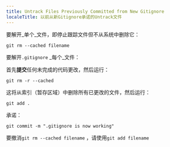 ```yaml
---
title: Untrack Files Previously Committed from New Gitignore
localeTitle: 以前从新Gitignore承诺的Untrack文件
---
```

要解开_单个_文件，即停止跟踪文件但不从系统中删除它：

`git rm --cached filename`

要解开`.gitignore` _每个_文件：

首先**提交**任何未完成的代码更改，然后运行：

`git rm -r --cached`

这将从索引（暂存区域）中删除所有已更改的文件，然后运行：

`git add .`

承诺：

`git commit -m ".gitignore is now working"`

要撤消`git rm --cached filename` ，请使用`git add filename`
